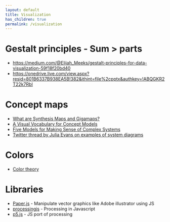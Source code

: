 ```yaml
---
layout: default
title: Visualization
has_children: true
permalink: /visualization
---
```


# Gestalt principles - Sum > parts

* https://medium.com/@Elijah_Meeks/gestalt-principles-for-data-visualization-59f18f20bd40
* https://onedrive.live.com/view.aspx?resid=801B6337B938EA5B!382&ithint=file%2cpptx&authkey=!ABQGKR2T22k7RbI

# Concept maps

* [What are Synthesis Maps and Gigamaps?](https://slab.ocadu.ca/project/synthesis-maps-gigamaps)
* [A Visual Vocabulary for Concept Models](https://medium.com/@cwodtke/a-visual-vocabulary-for-concept-models-f771b2b2e9)
* [Five Models for Making Sense of Complex Systems](https://medium.com/@cwodtke/five-models-for-making-sense-of-complex-systems-134be897b6b3)
* [Twitter thread by Julia Evans on examples of system diagrams](https://twitter.com/b0rk/status/1139888221029109761)

# Colors

* [Color theory](https://www.colormatters.com/color-and-design/basic-color-theory)


# Libraries
* [Paper.js](http://paperjs.org/) - Manipulate vector graphics like Adobe illustrator using JS
* [processingjs](http://processingjs.org/) - Processing in Javascript
* [p5.js](https://p5js.org) - JS port of processing
